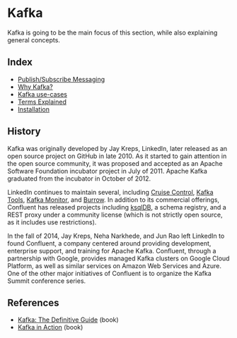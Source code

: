# Kafka

Kafka is going to be the main focus of this section, while also explaining general concepts.

## Index

- [Publish/Subscribe Messaging](./01-pub-sub-messaging.md)
- [Why Kafka?](./02-why-kafka.md)
- [Kafka use-cases](./03-kafka-use-cases.md)
- [Terms Explained](./04-terms.md)
- [Installation](./installation/index.md)

## History

Kafka was originally developed by Jay Kreps, LinkedIn, later released as an open source project on GitHub in late 2010. As it started to gain attention in the open source community, it was proposed and accepted as an Apache Software Foundation incubator project in July of 2011. Apache Kafka graduated from the incubator in October of 2012.

LinkedIn continues to maintain several, including [Cruise Control](https://github.com/linkedin/cruise-control), [Kafka Tools](https://github.com/linkedin/kafka-tools), [Kafka Monitor](https://github.com/linkedin/kafka-monitor), and [Burrow](https://github.com/linkedin/Burrow). In addition to its commercial offerings, Confluent has released projects including [ksqlDB](https://ksqldb.io/), a schema registry, and a REST proxy under a community license (which is not strictly open source, as it includes use restrictions).

In the fall of 2014, Jay Kreps, Neha Narkhede, and Jun Rao left LinkedIn to found Confluent, a company centered around providing development, enterprise support, and training for Apache Kafka. Confluent, through a partnership with Google, provides managed Kafka clusters on Google Cloud Platform, as well as similar services on Amazon Web Services and Azure. One of the other major initiatives of Confluent is to organize the Kafka Summit conference series.

## References

- [Kafka: The Definitive Guide](https://www.amazon.com/Kafka-Definitive-Real-Time-Stream-Processing/dp/1492043087) (book)
- [Kafka in Action](https://www.amazon.com/Kafka-Action-Dylan-Scott/dp/161729523X/) (book)
